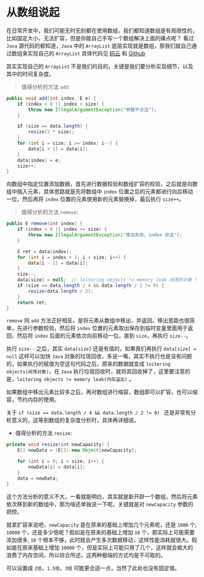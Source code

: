 # 从数组说起

在日常开发中，我们可能无时无刻都在使用数组，我们都知道数组是有局限性的，比如固定大小，无法扩容，但是你能自己手写一个数组解决上面的痛点呢？
看过 `Java` 源代码的都知道，`Java` 中的 `ArrayList` 底层实现就是数组，那我们就自己通过数组来实现自己的 `ArrayList` 具体代码见 [码云](https://gitee.com/sontekliu/datastruct-core/blob/master/src/main/java/com/javaliu/collection/array/Array.java) 和
[Github](https://github.com/sontekliu/datastruct-core/blob/master/src/main/java/com/javaliu/collection/array/Array.java) 

其实实现自己的 `ArrayList` 不是我们的目的，关键是我们要分析实现细节，以及其中的时间复杂度。

> 值得分析的方法 `add`:

```java
public void add(int index, E e) {
    if (index < 0 || index > size) {
        throw new IllegalArgumentException("参数不合法");
    }

    if (size == data.length) {
        resize(2 * size);
    }
    for (int i = size; i >= index; i--) {
        data[i + 1] = data[i];
    }
    data[index] = e;
    size++;
}
```
向数组中指定位置添加数据，首先进行数据校验和数组扩容的校验，之后就是向数组中插入元素，具体思路就是先将数组中 `index` 位置之后的元素都进行向后移动一位，然后再将 `index` 位置的元素使用新的元素替换掉，最后执行 `size++`。


> 值得分析的方法 `remove`:

```java
public E remove(int index) {
    if (index < 0 || index >= size) {
        throw new IllegalArgumentException("移出失败，index 非法");
    }

    E ret = data[index];
    for (int i = index + 1; i < size; i++) {
        data[i - 1] = data[i];
    }
    size--;
    data[size] = null;  // loitering objects != memory leak 闲荡的对象 != 内存溢出
    if (size == data.length / 4 && data.length / 2 != 0) {
        resize(data.length / 2);
    }
    return ret;
}
```

`remove` 同 `add` 方法正好相反，是将元素从数组中移出，并返回。移出思路也很简单，先进行参数校验，然后将 `index` 位置的元素取出保存到临时变量里面用于返回，然后将 `index` 后面的元素依次向前移动一位，直到 `size`，再执行 `size--`。

执行 `size--` 之后，其实 `data[size]` 还是有值的，如果我们再执行 `data[size] = null` 这样可以加快 `Java` 对象的垃圾回收，多说一嘴，其实不执行也是没有问题的，如果执行的赋值为空这句代码之后，原来的数据就变成 `loitering objects(闲荡对象)`，在 `Java` 执行垃圾回收时，就将其回收掉了，这里要注意的是，`loitering objects != memory leak(内存溢出)` 。

如果数组中移出元素比较多之后，再对数组进行缩容，数组即可以扩容，也可以缩容，节约内存的使用。

关于 `if (size == data.length / 4 && data.length / 2 != 0) ` 还是非常有分析意义的，这等到数组的复杂度分析时，具体再详细说。

* 值得分析的方法 `resize`:

```java
private void resize(int newCapacity) {
    E[] newData = (E[]) new Object[newCapacity];

    for (int i = 0; i < size; i++) {
        newData[i] = data[i];
    }
    data = newData;
}
```

这个方法分析的意义不大，一看就能明白，其实就是新开辟一个数组，然后将元素依次移到新的数组中，那为啥还单独说一下呢，关键就是对 `newCapacity` 参数的把控。

就拿扩容来说吧，`newCapacity` 是在原来的基础上增加几个元素呢，还是 `1000` 个, `10000` 个，还是多少倍呢？假如是在原来的基础上增加 `10` 个，那实际上可能需要添加很多, `10` 个根本不够，此时就会产生多次数据移动，这样性能消耗就很大。假如是在原来基础上增加 `10000` 个，但是实际上可能只用了几个，这样就会极大的浪费了内存空间，所以综合所述，这两种极端的方式均是不可取的。

可以设置成 `2倍`，`1.5倍`，`3倍` 可能更合适一点，当然了此处也没有固定值。







